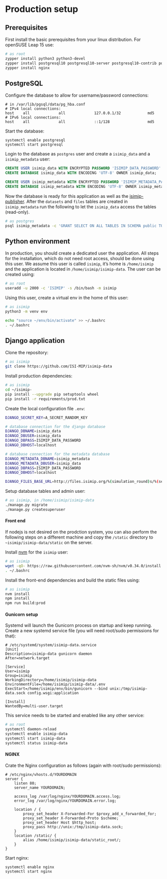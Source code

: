 Production setup
================

## Prerequisites

First install the basic prerequisites from your linux distribution. For openSUSE Leap 15 use:

```bash
# as root
zypper install python3 python3-devel
zypper install postgresql10 postgresql10-server postgresql10-contrib postgresql10-devel
zypper install nginx
```

## PostgreSQL

Configure the database to allow for username/password connections:

```
# in /var/lib/pgsql/data/pg_hba.conf
# IPv4 local connections:
host    all             all             127.0.0.1/32            md5
# IPv6 local connections:
host    all             all             ::1/128                 md5
```

Start the database:

```
systemctl enable postgresql
systemctl start postgresql
```

Login to the database as `postgres` user and create a `isimip_data` and a `isimip_metadata` user:

```sql
CREATE USER isimip_data WITH ENCRYPTED PASSWORD 'ISIMIP_DATA_PASSWORD' CREATEDB;
CREATE DATABASE isimip_data WITH ENCODING 'UTF-8' OWNER isimip_data;

CREATE USER isimip_metadata WITH ENCRYPTED PASSWORD 'ISIMIP_METADATA_PASSWORD' CREATEDB;
CREATE DATABASE isimip_metadata WITH ENCODING 'UTF-8' OWNER isimip_metadata;
```

Now the database is ready for this application as well as the [isimip-publisher](https://github.com/ISI-MIP/isimip-publisher). After the `datasets` and `files` tables are created in `isimip_metadata` run the following to let the `isimip_data` access the tables (read-only).

```bash
# as postgres
psql isimip_metadata -c 'GRANT SELECT ON ALL TABLES IN SCHEMA public TO isimip_data;'
```

## Python environment

In production, you should create a dedicated user the application. All steps for the installation, which do not need root access, should be done using this user. We assume this user is called `isimip`, it’s home is `/home/isimip` and the application is located in `/home/isimip/isimip-data`. The user can be created using:

```bash
# as root
useradd -u 2000 -c 'ISIMIP' -s /bin/bash -m isimip
```

Using this user, create a virtual env in the home of this user:

```bash
# as isimip
python3 -m venv env

echo "source ~/env/bin/activate" >> ~/.bashrc
. ~/.bashrc
```

## Django application

Clone the repository:

```bash
# as isimip
git clone https://github.com/ISI-MIP/isimip-data
```

Install production dependencies:

```bash
# as isimip
cd ~/isimip-
pip install --upgrade pip setuptools wheel
pip install -r requirements/prod.txt
```

Create the local configuration file `.env`:

```bash
DJANGO_SECRET_KEY=A_SECRET_RANDOM_KEY

# database connection for the django database
DJANGO_DBNAME=isimip_data
DJANGO_DBUSER=isimip_data
DJANGO_DBPASS=ISIMIP_DATA_PASSWORD
DJANGO_DBHOST=localhost

# database connection for the metadata database
DJANGO_METADATA_DBNAME=isimip_metadata
DJANGO_METADATA_DBUSER=isimip_data
DJANGO_DBPASS=ISIMIP_DATA_PASSWORD
DJANGO_DBHOST=localhost

DJANGO_FILES_BASE_URL=http://files.isimip.org/%(simulation_round)s/%(sector)s/%(model)s/
```

Setup database tables and admin user:

```bash
# as isimip, in /home/isimip/isimip-data
./manage.py migrate
./manage.py createsuperuser
```

#### Front end

If nodejs is not desired on the prodction system, you can also perform the following steps on a different machine and copy the `/static` directory to `~isimip/isimip-data/static` on the server.

Install [nvm](https://github.com/nvm-sh/nvm) for the `isimip` user:

```bash
# as isimip
wget -qO- https://raw.githubusercontent.com/nvm-sh/nvm/v0.34.0/install.sh | bash
. ~/.bashrc
```

Install the front-end dependencies and build the static files using:

```bash
# as isimip
nvm install
npm install
npm run build:prod
```

#### Gunicorn setup

Systemd will launch the Gunicorn process on startup and keep running. Create a new systemd service file (you will need root/sudo permissions for that):

```
# /etc/systemd/system/isimip-data.service
[Unit]
Description=isimip-data gunicorn daemon
After=network.target

[Service]
User=isimip
Group=isimip
WorkingDirectory=/home/isimip/isimip-data
EnvironmentFile=/home/isimip/isimip-data/.env
ExecStart=/home/isimip/env/bin/gunicorn --bind unix:/tmp/isimip-data.sock config.wsgi:application

[Install]
WantedBy=multi-user.target
```

This service needs to be started and enabled like any other service:

```bash
# as root
systemctl daemon-reload
systemctl enable isimip-data
systemctl start isimip-data
systemctl status isimip-data
```

#### NGINX

Crate the Nginx configuration as follows (again with root/sudo permissions):

```
# /etc/nginx/vhosts.d/YOURDOMAIN
server {
    listen 80;
    server_name YOURDOMAIN;

    access_log /var/log/nginx/YOURDOMAIN.access.log;
    error_log /var/log/nginx/YOURDOMAIN.error.log;

    location / {
        proxy_set_header X-Forwarded-For $proxy_add_x_forwarded_for;
        proxy_set_header X-Forwarded-Proto $scheme;
        proxy_set_header Host $http_host;
        proxy_pass http://unix:/tmp/isimip-data.sock;
    }
    location /static/ {
        alias /home/isimip/isimip-data/static_root/;
    }
}
```

Start nginx:

```
systemctl enable nginx
systemctl start nginx
```
